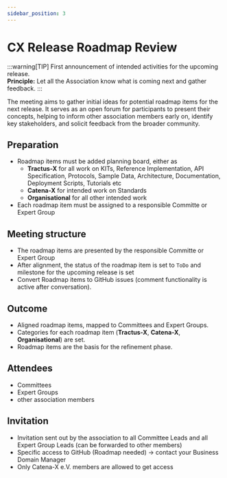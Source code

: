 ```yaml
---
sidebar_position: 3
---
```


# CX Release Roadmap Review

:::warning[TIP]
First announcement of intended activities for the upcoming release.  
**Principle:** Let all the Association know what is coming next and gather feedback.
:::

The meeting aims to gather initial ideas for potential roadmap items for the next release. It serves as an open forum for participants to present their concepts, helping to inform other association members early on, identify key stakeholders, and solicit feedback from the broader community.

## Preparation

- Roadmap items must be added planning board, either as
  - **Tractus-X** for all work on KITs, Reference Implementation, API Specification, Protocols, Sample Data, Architecture, Documentation, Deployment Scripts, Tutorials etc
  - **Catena-X** for intended work on Standards
  - **Organisational** for all other intended work
- Each roadmap item must be assigned to a responsible Committe or Expert Group

## Meeting structure

- The roadmap items are presented by the responsible Committe or Expert Group
- After alignment, the status of the roadmap item is set to `ToDo` and milestone for the upcoming release is set
- Convert Roadmap items to GitHub issues (comment functionality is active after conversation).

## Outcome

- Aligned roadmap items, mapped to Committees and Expert Groups.
- Categories for each roadmap item (**Tractus-X**, **Catena-X**, **Organisational**) are set.
- Roadmap items are the basis for the refinement phase.

## Attendees

- Committees
- Expert Groups
- other association members

## Invitation

- Invitation sent out by the association to all Committee Leads and all Expert Group Leads (can be forwarded to other members)
- Specific access to GitHub (Roadmap needed) -> contact your Business Domain Manager
- Only Catena-X e.V. members are allowed to get access
